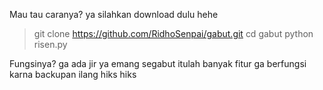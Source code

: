 Mau tau caranya?
ya silahkan download dulu hehe
 > git clone https://github.com/RidhoSenpai/gabut.git
 > cd gabut
 > python risen.py

Fungsinya? ga ada jir ya emang segabut itulah
banyak fitur ga berfungsi karna backupan ilang hiks hiks
